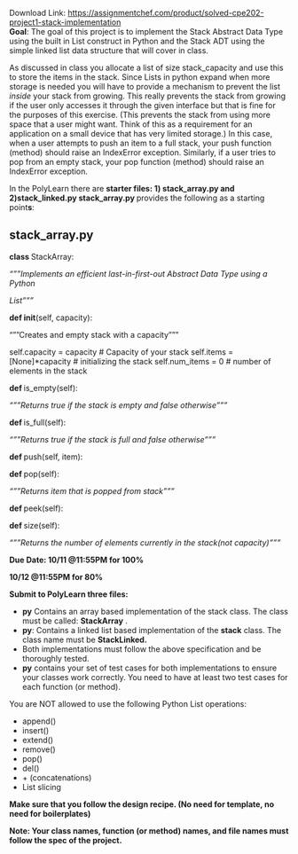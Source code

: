 Download Link: https://assignmentchef.com/product/solved-cpe202-project1-stack-implementation
<br>
<strong>Goal</strong>: The goal of this project is to implement the Stack Abstract Data Type using the built in List construct in Python and the Stack ADT using the simple linked list data structure that will cover in class.

As discussed in class you allocate a list of size stack_capacity and use this to store the items in the stack.  Since Lists in python expand when more storage is needed you will have to provide a mechanism to prevent the list <em>inside</em> your stack from growing.  This really prevents the stack from growing if the user only accesses it through the given interface but that is fine for the purposes of this exercise.  (This prevents the stack from using more space that a user might want. Think of this as a requirement for an application on a small device that has very limited storage.)  In this case, when a user attempts to push an item to a full stack, your push function (method) should raise an IndexError exception.  Similarly, if a user tries to pop from an empty stack, your pop function (method) should raise an IndexError exception.

In the PolyLearn there are <strong>starter files: 1) stack_array.py and 2)stack_linked.py stack_array.py </strong> provides the following as a starting point<strong>s</strong>:

<h2>stack_array.py</h2>

<strong>class </strong>StackArray:

<em>“””Implements an efficient last-in-first-out Abstract Data Type using a Python    </em>

<em>List””” </em>

<em>             </em><strong>def </strong>__init__(self, capacity):

“””Creates and empty stack with a capacity”””

self.capacity = capacity           # Capacity of your stack         self.items = [None]*capacity        # initializing the stack          self.num_items = 0               # number of elements in the stack

<strong>def </strong>is_empty(self):

<em>“””Returns true if the stack is empty and false otherwise””” </em>

<strong>def </strong>is_full(self):

<em>“””Returns true if the stack is full and false otherwise””” </em>

<strong>def </strong>push(self, item):    <strong> </strong>

<strong>def </strong>pop(self):

<em>“””Returns item that is popped from stack””” </em>

<strong>def </strong>peek(self):

<strong>def </strong>size(self):

<em>       “””Returns the number of elements currently in the stack(not capacity)””” </em>




<strong>Due Date: 10/11 @11:55PM for 100% </strong>

<strong>                  10/12 @11:55PM for 80% </strong>

<strong>Submit to PolyLearn three files: </strong>

<ul>

 <li><strong>py</strong> Contains an array based implementation of the stack class. The class must be called: <strong>StackArray</strong> .</li>

 <li><strong>py</strong>: Contains a linked list based implementation of the <strong>stack</strong> class. The class name must be <strong>StackLinked.</strong></li>

 <li>Both implementations must follow the above specification and be thoroughly tested.</li>

 <li><strong>py</strong> contains your set of test cases for both implementations to ensure your classes work correctly. You need to have at least two test cases for each function (or method).</li>

</ul>

You are NOT allowed to use the following Python List operations:

<ul>

 <li>append()</li>

 <li>insert()</li>

 <li>extend()</li>

 <li>remove()</li>

 <li>pop()</li>

 <li>del()</li>

 <li>+ (concatenations)</li>

 <li>List slicing</li>

</ul>

<strong>Make sure that you follow the design recipe. (No need for template, no need for boilerplates)  </strong>

<strong>Note: Your class names, function (or method) names, and file names must follow the spec of the project. </strong>


